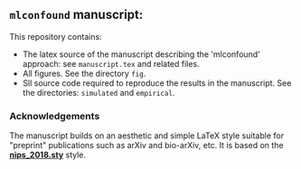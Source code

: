 
## `mlconfound` manuscript:

This repository contains:
- The latex source of the manuscript describing the 'mlconfound' approach: 
  see `manuscript.tex` and related files.
- All figures. See the directory `fig`.
- Sll source code required to reproduce the results in the manuscript.
  See the directories: `simulated` and `empirical`.

### Acknowledgements
The manuscript builds on an aesthetic and simple LaTeX style suitable for "preprint" publications such as arXiv and bio-arXiv, etc. 
It is based on the [**nips_2018.sty**](https://media.nips.cc/Conferences/NIPS2018/Styles/nips_2018.sty) style.

